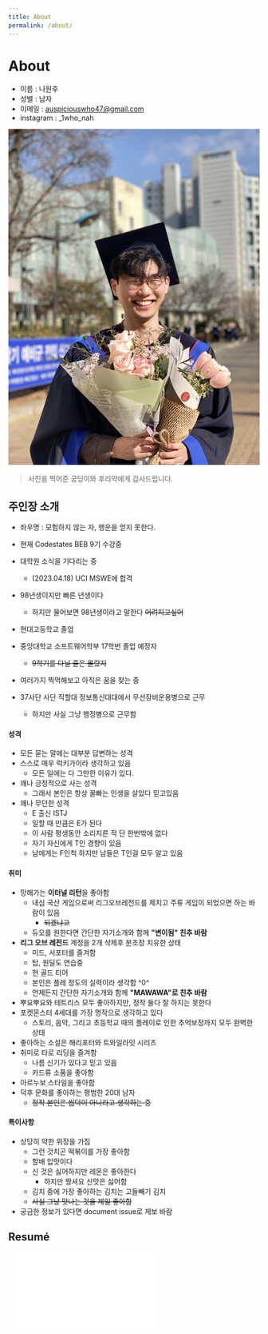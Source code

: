 ```yaml
---
title: About
permalink: /about/
---
```

# About
- 이름 : 나원후
- 성별 : 남자
- 이메일 : auspiciouswho47@gmail.com
- instagram : _1who_nah

![](../assets/img/profile.JPG) 
>   사진을 찍어준 궁딩이와 후리약에게 감사드립니다.

## 주인장 소개
- 좌우명 : 모험하지 않는 자, 행운을 얻지 못한다.
- 현재 Codestates BEB 9기 수강중
- 대학원 소식을 기다리는 중
    - (2023.04.18) UCI MSWE에 합격

- 98년생이지만 빠른 년생이다
    - 하지만 물어보면 98년생이라고 말한다 ~~어려지고싶어~~
- 현대고등학교 졸업
- 중앙대학교 소프트웨어학부 17학번 졸업 예정자
    - ~~9학기를 다닐 줄은 몰랐지~~
- 여러가지 찍먹해보고 아직은 꿈을 찾는 중
- 37사단 사단 직할대 정보통신대대에서 무선장비운용병으로 근무
    - 하지만 사실 그냥 행정병으로 근무함

#### 성격
- 모든 묻는 말에는 대부분 답변하는 성격
- 스스로 매우 럭키가이라 생각하고 있음
    - 모든 일에는 다 그만한 이유가 있다.
- 꽤나 긍정적으로 사는 성격
    - 그래서 본인은 항상 꿀빠는 인생을 살았다 믿고있음
- 꽤나 무던한 성격
    - E 출신 ISTJ
    - 일할 때 만큼은 E가 된다
    - 이 사람 평생동안 소리지른 적 단 한번밖에 없다
    - 자기 자신에게 T인 경향이 있음
    - 남에게는 F인척 하지만 남들은 T인걸 모두 알고 있음

#### 취미
- 망해가는 **이터널 리턴**을 좋아함
    - 내심 국산 게임으로써 리그오브레전드를 제치고 주류 게임이 되었으면 하는 바람이 있음
        - ~~되겠냐고~~
    - 듀오를 원한다면 간단한 자기소개와 함께 **"변이됨" 친추 바람**
- **리그 오브 레전드** 계정을 2개 삭제후 분조장 치유한 상태
    - 미드, 서포터를 즐겨함
    - 탑, 원딜도 연습중 
    - 현 골드 티어
    - 본인은 플레 정도의 실력이라 생각함 ^0^
    - 언제든지 간단한 자기소개와 함께 **"MAWAWA"로 친추 바람**
- 뿌요뿌요와 테트리스 모두 좋아하지만, 정작 둘다 잘 하지는 못한다
- 포켓몬스터 4세대를 가장 명작으로 생각하고 있다
    - 스토리, 음악, 그리고 초등학교 때의 플레이로 인한 추억보정까지 모두 완벽한 상태
- 좋아하는 소설은 해리포터와 트와일라잇 시리즈
- 취미로 타로 리딩을 즐겨함
    - 나름 신기가 있다고 믿고 있음
    - 카드류 소품을 좋아함
- 아르누보 스타일을 좋아함
- 덕후 문화를 좋아하는 평범한 20대 남자
    - ~~정작 본인은 씹덕이 아니라고 생각하는 중~~

#### 특이사항
- 상당히 약한 위장을 가짐
    - 그런 것치곤 떡볶이를 가장 좋아함
    - 할배 입맛이다
    - 신 것은 싫어하지만 레몬은 좋아한다
        - 하지만 짱셔요 신맛은 싫어함
    - 김치 중에 가장 좋아하는 김치는 고들빼기 김치
    - ~~사실 그냥 맛나는 것을 제일 좋아함~~
- 궁금한 정보가 있다면 document issue로 제보 바람
    
## Resumé
![](../assets/img/Resumé.pdf)

<!-- ---
title: About
permalink: /about/
---

# About

This is a [starter template](https://vsoch.github.io/docsy-jekyll/) for a Docsy jekyll theme, based
on the Beautiful [Docsy](https://github.com/google/docsy) that renders with Hugo. This version is intended for
native deployment on GitHub pages. See the [repository]({{ site.repo }}) for more details.

## Support

If you need help, please don't hesitate to [open an issue](https://www.github.com/{{ site.github_user }}/{{ site.github_repo }}).
 -->
